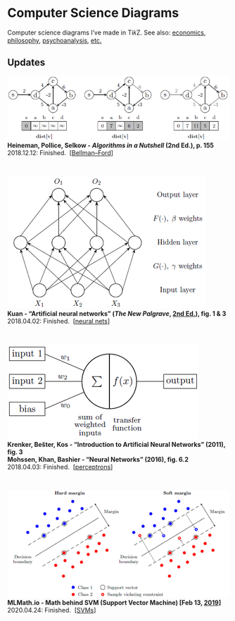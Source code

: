 # Computer Science Diagrams

Computer science diagrams I’ve made in Ti𝑘Z. See also: <a href="https://github.com/gjoncas/Econ-Diagrams">economics</a>, <a href="https://github.com/gjoncas/Diagrammatic">philosophy</a>, <a href="https://github.com/gjoncas/Lacan-Mathemes">psychoanalysis</a>, <a href="https://github.com/gjoncas/Artsy-Diagrams">etc.</a>

## Updates

![bellman-ford](/pics/bellman-ford.png)
<br><b>Heineman, Pollice, Selkow - <i>Algorithms in a Nutshell</i> (2nd Ed.), p. 155</b>
<br>2018.12.12: Finished. &nbsp;[<a href="https://en.wikipedia.org/wiki/Bellman%E2%80%93Ford_algorithm">Bellman–Ford</a>]

&nbsp;

![neural net](/pics/neural%20net.png)
<br><b>Kuan - “Artificial neural networks” (<i>The New Palgrave</i>, <a href="https://link.springer.com/referenceworkentry/10.1057/978-1-349-95121-5_2714-1">2nd Ed.</a>), fig. 1 & 3</b></b>
<br>2018.04.02: Finished. &nbsp;[<a href="https://en.wikipedia.org/wiki/Artificial_neural_network">neural nets</a>]

&nbsp;

![perceptron](/pics/perceptron.png)
<br><b>Krenker, Bešter, Kos - “Introduction to Artificial Neural Networks” (2011), fig. 3</b>
<br><b>Mohssen, Khan, Bashier - “Neural Networks” (2016), fig. 6.2</b>
<br>2018.04.03: Finished. &nbsp;[<a href="https://en.wikipedia.org/wiki/Perceptron">perceptrons</a>]

&nbsp;

![support-vector-machine](/pics/support-vector-machine.png)
<br><b>MLMath.io - Math behind SVM (Support Vector Machine) [Feb 13, <a href="https://medium.com/@ankitnitjsr13/math-behind-svm-support-vector-machine-864e58977fdb">2019</a>]</b>
<br>2020.04.24: Finished. &nbsp;[<a href="https://en.wikipedia.org/wiki/Support-vector_machine">SVMs</a>]

&nbsp;
